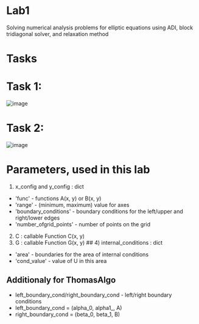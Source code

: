 # Lab1
Solving numerical analysis problems for elliptic equations using ADI, block tridiagonal solver, and relaxation method

# Tasks

# Task 1: 
![image](https://github.com/user-attachments/assets/cfbf948e-1cd3-4883-a45b-bf0022bba1e5)

# Task 2:
![image](https://github.com/user-attachments/assets/c331d6f2-c465-4705-a4b2-b9bb86909f4c)

# Parameters, used in this lab

1) x_config and y_config : dict
- 'func' - functions A(x, y) or B(x, y)
- 'range' - (minimum, maximum) value for axes
- 'boundary_conditions' - boundary conditions for the left/upper and right/lower edges
- 'number_ofgrid_points' - number of points on the grid
2) C : callable Function C(x, y)
3) G : callable Function G(x, y) ## 4) internal_conditions : dict
- 'area' - boundaries for the area of ​​internal conditions
- 'cond_value' - value of U in this area

## Additionaly for ThomasAlgo
- left_boundary_cond/right_boundary_cond - left/right boundary conditions
- left_boundary_cond = (alpha_0, alpha1_, A)
- right_boundary_cond = (beta_0, beta_1, B)
